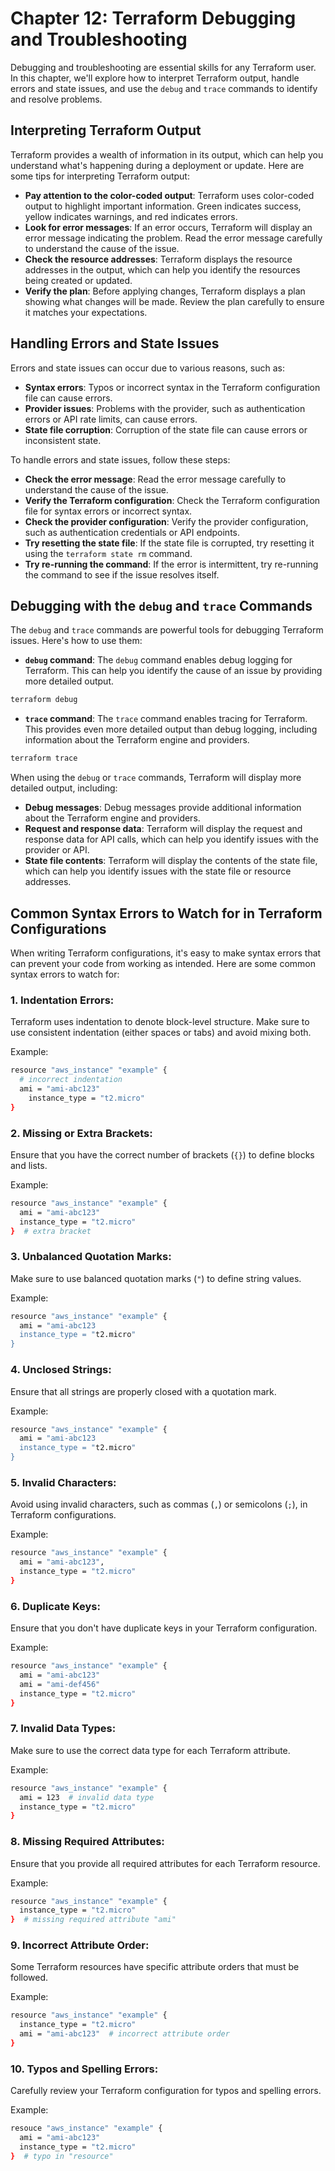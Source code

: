# Chapter 12: Terraform Debugging and Troubleshooting

Debugging and troubleshooting are essential skills for any Terraform user. In this chapter, we'll explore how to interpret Terraform output, handle errors and state issues, and use the `debug` and `trace` commands to identify and resolve problems.

## Interpreting Terraform Output

Terraform provides a wealth of information in its output, which can help you understand what's happening during a deployment or update. Here are some tips for interpreting Terraform output:

- **Pay attention to the color-coded output**: Terraform uses color-coded output to highlight important information. Green indicates success, yellow indicates warnings, and red indicates errors.
- **Look for error messages**: If an error occurs, Terraform will display an error message indicating the problem. Read the error message carefully to understand the cause of the issue.
- **Check the resource addresses**: Terraform displays the resource addresses in the output, which can help you identify the resources being created or updated.
- **Verify the plan**: Before applying changes, Terraform displays a plan showing what changes will be made. Review the plan carefully to ensure it matches your expectations.

## Handling Errors and State Issues

Errors and state issues can occur due to various reasons, such as:

- **Syntax errors**: Typos or incorrect syntax in the Terraform configuration file can cause errors.
- **Provider issues**: Problems with the provider, such as authentication errors or API rate limits, can cause errors.
- **State file corruption**: Corruption of the state file can cause errors or inconsistent state.

To handle errors and state issues, follow these steps:

- **Check the error message**: Read the error message carefully to understand the cause of the issue.
- **Verify the Terraform configuration**: Check the Terraform configuration file for syntax errors or incorrect syntax.
- **Check the provider configuration**: Verify the provider configuration, such as authentication credentials or API endpoints.
- **Try resetting the state file**: If the state file is corrupted, try resetting it using the `terraform state rm` command.
- **Try re-running the command**: If the error is intermittent, try re-running the command to see if the issue resolves itself.

## Debugging with the `debug` and `trace` Commands

The `debug` and `trace` commands are powerful tools for debugging Terraform issues. Here's how to use them:

- **`debug` command**: The `debug` command enables debug logging for Terraform. This can help you identify the cause of an issue by providing more detailed output.

```bash
terraform debug
```

- **`trace` command**: The `trace` command enables tracing for Terraform. This provides even more detailed output than debug logging, including information about the Terraform engine and providers.

```bash
terraform trace
```

When using the `debug` or `trace` commands, Terraform will display more detailed output, including:

- **Debug messages**: Debug messages provide additional information about the Terraform engine and providers.
- **Request and response data**: Terraform will display the request and response data for API calls, which can help you identify issues with the provider or API.
- **State file contents**: Terraform will display the contents of the state file, which can help you identify issues with the state file or resource addresses.

## Common Syntax Errors to Watch for in Terraform Configurations

When writing Terraform configurations, it's easy to make syntax errors that can prevent your code from working as intended. Here are some common syntax errors to watch for:

### 1. **Indentation Errors**:

Terraform uses indentation to denote block-level structure. Make sure to use consistent indentation (either spaces or tabs) and avoid mixing both.

Example:

```bash
resource "aws_instance" "example" {
  # incorrect indentation
  ami = "ami-abc123"
    instance_type = "t2.micro"
}
```

### 2. **Missing or Extra Brackets**:

Ensure that you have the correct number of brackets (`{}`) to define blocks and lists.

Example:

```bash
resource "aws_instance" "example" {
  ami = "ami-abc123"
  instance_type = "t2.micro"
}  # extra bracket
```

### 3. **Unbalanced Quotation Marks**:

Make sure to use balanced quotation marks (`"`) to define string values.

Example:

```bash
resource "aws_instance" "example" {
  ami = "ami-abc123
  instance_type = "t2.micro"
}
```

### 4. **Unclosed Strings**:

Ensure that all strings are properly closed with a quotation mark.

Example:

```bash
resource "aws_instance" "example" {
  ami = "ami-abc123
  instance_type = "t2.micro"
}
```

### 5. **Invalid Characters**:

Avoid using invalid characters, such as commas (`,`) or semicolons (`;`), in Terraform configurations.

Example:

```bash
resource "aws_instance" "example" {
  ami = "ami-abc123",
  instance_type = "t2.micro"
}
```

### 6. **Duplicate Keys**:

Ensure that you don't have duplicate keys in your Terraform configuration.

Example:

```bash
resource "aws_instance" "example" {
  ami = "ami-abc123"
  ami = "ami-def456"
  instance_type = "t2.micro"
}
```

### 7. **Invalid Data Types**:

Make sure to use the correct data type for each Terraform attribute.

Example:

```bash
resource "aws_instance" "example" {
  ami = 123  # invalid data type
  instance_type = "t2.micro"
}
```

### 8. **Missing Required Attributes**:

Ensure that you provide all required attributes for each Terraform resource.

Example:

```bash
resource "aws_instance" "example" {
  instance_type = "t2.micro"
}  # missing required attribute "ami"
```

### 9. **Incorrect Attribute Order**:

Some Terraform resources have specific attribute orders that must be followed.

Example:

```bash
resource "aws_instance" "example" {
  instance_type = "t2.micro"
  ami = "ami-abc123"  # incorrect attribute order
}
```

### 10. **Typos and Spelling Errors**:

Carefully review your Terraform configuration for typos and spelling errors.

Example:

```bash
resouce "aws_instance" "example" {
  ami = "ami-abc123"
  instance_type = "t2.micro"
}  # typo in "resource"
```
